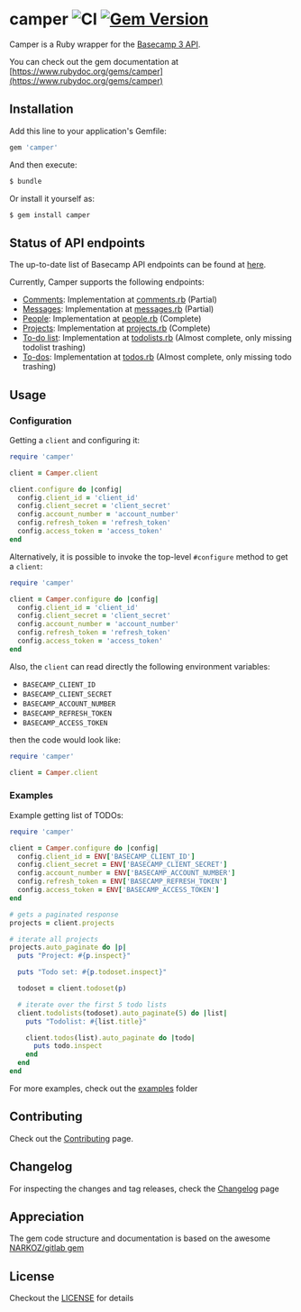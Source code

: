 # camper ![CI](https://github.com/renehernandez/camper/workflows/CI/badge.svg) [![Gem Version](https://badge.fury.io/rb/camper.svg)](https://badge.fury.io/rb/camper)

Camper is a Ruby wrapper for the [Basecamp 3 API](https://github.com/basecamp/bc3-api).

You can check out the gem documentation at [https://www.rubydoc.org/gems/camper](https://www.rubydoc.org/gems/camper)

## Installation

Add this line to your application's Gemfile:

```ruby
gem 'camper'
```

And then execute:

```bash
$ bundle
```

Or install it yourself as:

```bash
$ gem install camper
```

## Status of API endpoints

The up-to-date list of Basecamp API endpoints can be found at [here](https://github.com/basecamp/bc3-api#api-endpoints).

Currently, Camper supports the following endpoints:

* [Comments](https://github.com/basecamp/bc3-api/blob/master/sections/comments.md): Implementation at [comments.rb](https://github.com/renehernandez/camper/blob/main/lib/camper/api/comments.rb) (Partial)
* [Messages](https://github.com/basecamp/bc3-api/blob/master/sections/messages.md): Implementation at [messages.rb](https://github.com/renehernandez/camper/blob/main/lib/camper/api/messages.rb) (Partial)
* [People](https://github.com/basecamp/bc3-api/blob/master/sections/people.md): Implementation at [people.rb](https://github.com/renehernandez/camper/blob/main/lib/camper/api/people.rb) (Complete)
* [Projects](https://github.com/basecamp/bc3-api/blob/master/sections/projects.md): Implementation at [projects.rb](https://github.com/renehernandez/camper/blob/main/lib/camper/api/projects.rb) (Complete)
* [To-do list](https://github.com/basecamp/bc3-api/blob/master/sections/todolists.md): Implementation at [todolists.rb](https://github.com/renehernandez/camper/blob/main/lib/camper/api/todolists.rb) (Almost complete, only missing todolist trashing)
* [To-dos](https://github.com/basecamp/bc3-api/blob/master/sections/todos.md): Implementation at [todos.rb](https://github.com/renehernandez/camper/blob/main/lib/camper/api/todos.rb) (Almost complete, only missing todo trashing)

## Usage

### Configuration

Getting a `client` and configuring it:

```ruby
require 'camper'

client = Camper.client

client.configure do |config|
  config.client_id = 'client_id'
  config.client_secret = 'client_secret'
  config.account_number = 'account_number'
  config.refresh_token = 'refresh_token'
  config.access_token = 'access_token'
end
```

Alternatively, it is possible to invoke the top-level `#configure` method to get a `client`:

```ruby
require 'camper'

client = Camper.configure do |config|
  config.client_id = 'client_id'
  config.client_secret = 'client_secret'
  config.account_number = 'account_number'
  config.refresh_token = 'refresh_token'
  config.access_token = 'access_token'
end
```

Also, the `client` can read directly the following environment variables:

* `BASECAMP_CLIENT_ID`
* `BASECAMP_CLIENT_SECRET`
* `BASECAMP_ACCOUNT_NUMBER`
* `BASECAMP_REFRESH_TOKEN`
* `BASECAMP_ACCESS_TOKEN`

then the code would look like:

```ruby
require 'camper'

client = Camper.client
```


### Examples

Example getting list of TODOs:

```ruby
require 'camper'

client = Camper.configure do |config|
  config.client_id = ENV['BASECAMP_CLIENT_ID']
  config.client_secret = ENV['BASECAMP_CLIENT_SECRET']
  config.account_number = ENV['BASECAMP_ACCOUNT_NUMBER']
  config.refresh_token = ENV['BASECAMP_REFRESH_TOKEN']
  config.access_token = ENV['BASECAMP_ACCESS_TOKEN']
end

# gets a paginated response
projects = client.projects

# iterate all projects
projects.auto_paginate do |p|
  puts "Project: #{p.inspect}"

  puts "Todo set: #{p.todoset.inspect}"

  todoset = client.todoset(p)

  # iterate over the first 5 todo lists
  client.todolists(todoset).auto_paginate(5) do |list|
    puts "Todolist: #{list.title}"

    client.todos(list).auto_paginate do |todo|
      puts todo.inspect
    end
  end
end
```

For more examples, check out the [examples](examples/) folder

## Contributing

Check out the [Contributing](CONTRIBUTING.md) page.

## Changelog

For inspecting the changes and tag releases, check the [Changelog](CHANGELOG.md) page

## Appreciation

The gem code structure and documentation is based on the awesome [NARKOZ/gitlab gem](https://github.com/narkoz/gitlab)

## License

Checkout the [LICENSE](LICENSE) for details
